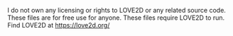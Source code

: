I do not own any licensing or rights to LOVE2D or any related source code.
These files are for free use for anyone.
These files require LOVE2D to run.
Find LOVE2D at https://love2d.org/
